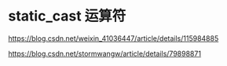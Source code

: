 # static_cast 运算符

https://blog.csdn.net/weixin_41036447/article/details/115984885

https://blog.csdn.net/stormwangw/article/details/79898871